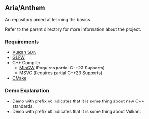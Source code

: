## Aria/Anthem

An repository aimed at learning the basics.

Refer to the parent directory for more information about the project.


### Requirements 
- [Vulkan SDK](https://vulkan.lunarg.com/sdk/home)
- [GLFW](https://www.glfw.org/)
- C++ Compiler
	- [MinGW](https://sourceforge.net/projects/mingw-w64/) (Requires partial C++23 Supports)
	- MSVC (Requires partial C++23 Supports)
- [CMake](https://cmake.org/)


### Demo Explanation
- Demo with prefix `AC` indicates that it is some thing about new C++ standards.
- Demo with prefix `AD` indicates that it is some thing about Vulkan.